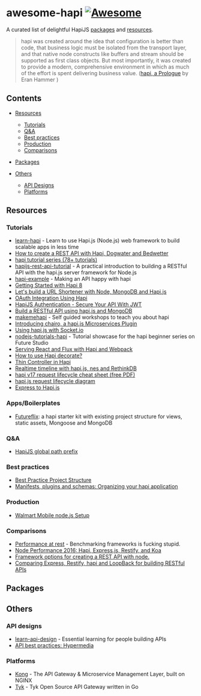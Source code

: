 # awesome-hapi [![Awesome](https://cdn.rawgit.com/sindresorhus/awesome/d7305f38d29fed78fa85652e3a63e154dd8e8829/media/badge.svg)](https://github.com/sindresorhus/awesome)

A curated list of delightful HapiJS [packages](#packages) and [resources](#resources).

> hapi was created around the idea that configuration is better than code, that business logic must be isolated from the transport layer, and that native node constructs like buffers and stream should be supported as first class objects. But most importantly, it was created to provide a modern, comprehensive environment in which as much of the effort is spent delivering business value. ([hapi, a Prologue](https://hueniverse.com/2012/12/20/hapi-a-prologue/) by Eran Hammer )

## Contents

- [Resources](#resources)
	- [Tutorials](#tutorials)
	- [Q&A](#q&a)
	- [Best practices](#best-practices)  	
	- [Production](#tutorials)  
	- [Comparisons](#comparisons)  


- [Packages](#packages)

- [Others](#others)
	- [API Designs](#api-designs)  
	- [Platforms](#platforms)  	

## Resources

### Tutorials
- [learn-hapi](https://github.com/dwyl/learn-hapi) - Learn to use Hapi.js (Node.js) web framework to build scalable apps in less time
- [How to create a REST API with Hapi, Dogwater and Bedwetter](http://blog.webkid.io/how-to-create-a-rest-api-with-hapi/)
- [hapi tutorial series (78+ tutorials)](https://futurestud.io/tutorials/hapi-get-your-server-up-and-running)
- [hapijs-rest-api-tutorial](https://gist.github.com/agendor/9922151) - A practical introduction to building a RESTful API with the hapi.js server framework for Node.js
- [hapi-example](https://github.com/geek/hapi-example) - Making an API happy with hapi
- [Getting Started with Hapi 8](https://blog.risingstack.com/getting-started-with-hapi-8/)
- [Let's build a URL Shortener with Node, MongoDB and Hapi.js](https://codetuts.tech/build-a-url-shortener-node-hapi-js/)
- [OAuth Integration Using Hapi](https://www.sitepoint.com/oauth-integration-using-hapi/)
- [HapiJS Authentication - Secure Your API With JWT](https://auth0.com/blog/hapijs-authentication-secure-your-api-with-json-web-tokens/)
- [Build a RESTful API using hapi.js and MongoDB](http://mph-web.de/build-a-restful-api-using-hapi-js-and-mongodb/)
- [makemehapi](https://github.com/hapijs/makemehapi) - Self guided workshops to teach you about hapi
- [Introducing chairo, a hapi.js Microservices Plugin](https://hueniverse.com/2015/06/02/introducing-chairo-a-hapi-js-microservices-plugin/)
- [Using hapi.js with Socket.io](http://matt-harrison.com/using-hapi-js-with-socket-io/)
- [nodejs-tutorials-hapi](https://github.com/fs-opensource/nodejs-tutorials-hapi) - Tutorial showcase for the hapi beginner series on Future Studio
- [Serving React and Flux with Hapi and Webpack](https://medium.com/@tribou/serving-react-and-flux-with-hapi-and-webpack-213afacf94ea#.dgm70qow6)
- [How to use Hapi decorate?](https://medium.com/@thedon/how-to-use-hapi-decorate-3b3896045ae1#.st82l71am)
- [Thin Controller in Hapi](https://medium.com/@thedon/thin-controller-in-hapi-e52cfcb3962d#.9u49vwt1b)
- [Realtime timeline with hapi.js, nes and RethinkDB](http://mph-web.de/realtime-timeline-with-hapi-js-nes-and-rethinkdb/)
- [hapi v17 request lifecycle cheat sheet (free PDF)](https://futurestud.io/downloads/hapi/request-lifecycle)
- [hapi.js request lifecycle diagram](http://freecontent.manning.com/hapi-js-in-action-diagram/)
- [Express to Hapi.js](http://matt-harrison.com/moving-from-express-to-hapi-js/)

### Apps/Boilerplates
- [Futureflix](https://github.com/fs-opensource/futureflix-starter-kit): a hapi starter kit with existing project structure for views, static assets, Mongoose and MongoDB

### Q&A
- [HapiJS global path prefix](http://stackoverflow.com/questions/27871324/hapijs-global-path-prefix)

### Best practices
- [Best Practice Project Structure](https://github.com/hapijs/hapi/issues/2479)
- [Manifests, plugins and schemas: Organizing your hapi application](https://medium.com/@dstevensio/manifests-plugins-and-schemas-organizing-your-hapi-application-68cf316730ef#.uxuia2gii)

### Production
- [Walmart Mobile node.js Setup](https://gist.github.com/hueniverse/7686452)

### Comparisons
- [Performance at rest](https://hueniverse.com/2014/08/20/performance-at-rest/) - Benchmarking frameworks is fucking stupid.
- [Node Performance 2016: Hapi, Express.js, Restify, and Koa](https://dzone.com/articles/node-performance-2016-hapi-expressjs-restify-and-k)
- [Framework options for creating a REST API with node.](https://gist.github.com/xtina-starr/8ccc2825c5b279f5914a)
- [Comparing Express, Restify, hapi and LoopBack for building RESTful APIs](https://strongloop.com/strongblog/compare-express-restify-hapi-loopback/)

## Packages


## Others

### API designs
- [learn-api-design](https://github.com/dwyl/learn-api-design) -  Essential learning for people building APIs
- [API best practices: Hypermedia](http://blogs.mulesoft.com/dev/api-dev/api-best-practices-hypermedia-part-1/)

### Platforms
- [Kong](https://github.com/Mashape/kong/) - The API Gateway & Microservice Management Layer, built on NGINX
- [Tyk](https://github.com/TykTechnologies/tyk) - Tyk Open Source API Gateway written in Go
